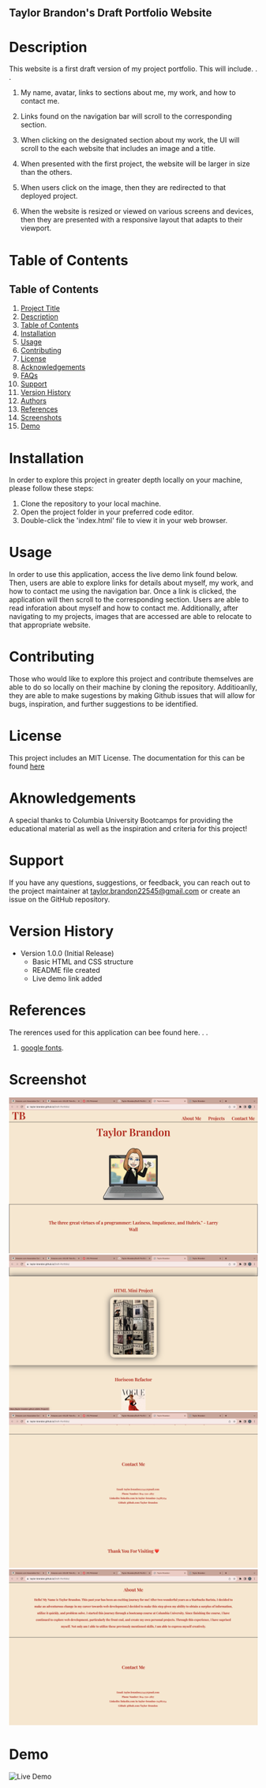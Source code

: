 ## Taylor Brandon's Draft Portfolio Website

# Description
This website is a first draft version of my project portfolio. This will include. . .

1. My name, avatar, links to sections about me, my work, and how to contact me.

2. Links found on the navigation bar will scroll to the corresponding section. 

3. When clicking on the designated section about my work, the UI will scroll to the each website that includes an image and a title.

4. When presented with the first project, the website will be larger in size than the others. 

5. When users click on the image, then they are redirected to that deployed project.

6. When the website is resized or viewed on various screens and devices, then they are presented with a responsive layout that adapts to their viewport.

# Table of Contents

## Table of Contents

1. [Project Title](#project-title)
2. [Description](#description)
3. [Table of Contents](#table-of-contents)
4. [Installation](#installation)
5. [Usage](#usage)
6. [Contributing](#contributing)
7. [License](#license)
8. [Acknowledgements](#acknowledgements)
9. [FAQs](#faqs)
10. [Support](#support)
11. [Version History](#version-history)
12. [Authors](#authors)
13. [References](#references)
14. [Screenshots](#screenshots)
15. [Demo](#demo)

# Installation
In order to explore this project in greater depth locally on your machine, please follow these steps:

1. Clone the repository to your local machine.
2. Open the project folder in your preferred code editor.
3. Double-click the 'index.html' file to view it in your web browser.


# Usage
In order to use this application, access the live demo link found below. Then, users are able to explore links for details about myself, my work, and how to contact me using the navigation bar. Once a link is clicked, the application will then scroll to the corresponding section. Users are able to read inforation about myself and how to contact me. Additionally, after navigating to my projects, images that are accessed are able to relocate to that appropriate website. 

# Contributing
Those who would like to explore this project and contribute themselves are able to do so locally on their machine by cloning the repository. Additioanlly, they are able to make sugestions by making Github issues that will allow for bugs, inspiration, and further suggestions to be identified. 

# License
This project includes an MIT License. The documentation for this can be found [here](https://github.com/Taylor-Brandon)

# Aknowledgements
A special thanks to Columbia University Bootcamps for providing the educational material as well as the inspiration and criteria for this project!

# Support
If you have any questions, suggestions, or feedback, you can reach out to the project maintainer at taylor.brandon22545@gmail.com or create an issue on the GitHub repository.

# Version History
* Version 1.0.0 (Initial Release)
    * Basic HTML and CSS structure    
    * README file created
    * Live demo link added

# References
The rerences used for this application can bee found here. . .

1. [google fonts](https://fonts.google.com/).


# Screenshot
![Project Screenshot](./images/Css%3Ass1.png%20.png)
![Project Screenshot](./images/Css%3Ass2.png)
![Project Screenshot](./images/Css%3Ass3.png)
![Project Screenshot](./images/Css.ss4.png)

# Demo
![Live Demo](https://taylor-brandon.github.io/Draft-Portfolio/)
